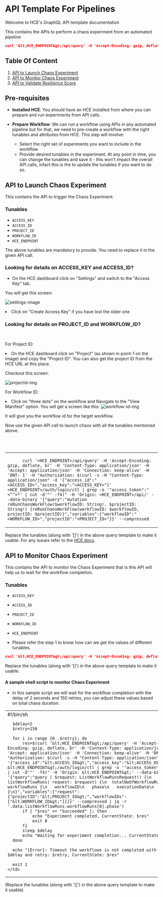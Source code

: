 # API Template For Pipelines

Welcome to HCE's GraphQL API template documentation

This contains the APIs to perform a chaos experiment from an automated pipeline

```json
curl '&lt;HCE_ENDPOINT&gt;/api/query' -H 'Accept-Encoding: gzip, deflate, br' -H 'Content-Type: application/json' -H 'Accept: application/json' -H 'Connection: keep-alive' -H 'DNT: 1' -H "Authorization: $(curl -s -H "Content-Type: application/json" -d '{"access_id":"&lt;ACCESS_ID&gt;","access_key":"&lt;ACCESS_KEY&gt;"}' &lt;HCE_ENDPOINT&gt;/auth/login/ctl | grep -o '"access_token":"[^"]*' | cut -d'"' -f4)" -H 'Origin: &lt;HCE_ENDPOINT&gt;' --data-binary '{"query":"query ( $request: ListWorkflowRunsRequest!) {\n listWorkflowRuns( request: $request) {\n  totalNoOfWorkflowRuns\n  workflowRuns {\n   workflowID\n   phase\n   executionData\n  }\n }\n}","variables":{"request":{"projectID":"&lt;PROJECT_ID&gt;","workflowIDs":["&lt;WORKFLOW_ID&gt;"]}}}' --compressed | jq -r '.data.listWorkflowRuns.workflowRuns[0].phase'
```

## Table Of Content

1. [API to Launch Chaos Experiment](https://uditgaurav.github.io/cv/#api-to-launch-chaos-experiment)
2. [API to Monitor Chaos Experiment](https://uditgaurav.github.io/cv/#api-to-monitor-chaos-experiment)
3. [API to Validate Resilience Score]()

## Pre-requisites

- **Installed HCE**: You should have an HCE installed from where you can prepare and run experiments from API calls.

- **Prepare Workflow**: We can run a workflow using APIs in any automated pipeline but for that, we need to pre-create a workflow with the right tunables and attributes from HCE. This step will involve:
  - Select the right set of experiments you want to include in the workflow
  - Provide desired tunables in the experiment. At any point in time, you can change the tunables and save it - this won't impact the overall API calls, infact this is the to update the tunables if you want to do so.


## API to Launch Chaos Experiment

This contains the API to trigger the Chaos Experiment.

### Tunables 
- `ACCESS_KEY`
- `ACCESS_ID`
- `PROJECT_ID`
- `WORKFLOW_ID`
- `HCE_ENDPOINT`

The above tunables are mandatory to provide. You need to replace it in the given API call.

### Looking for details on ACCESS_KEY and ACCESS_ID?

- On the HCE dashboard click on "Settings" and switch to the "Access Key" tab.

You will get this screen:

![settings-image](https://user-images.githubusercontent.com/35391335/212264846-3ea0401c-5ab7-4da5-bdb6-8559e1cb9712.png)

<li> Click on "Create Access Key" if you have lost the older one

<br>


<h3>Looking for details on PROJECT_ID and WORKFLOW_ID?</h3>
<br>

For Project ID:

<li> On the HCE dashboard click on "Project" (as shown in point-1 on the image) and copy the "Project ID". You can also get the project ID from the HCE URL at this place.

Checkout this screen:

<img alt="projectid-img" src="https://user-images.githubusercontent.com/35391335/212269753-9023352a-cf21-49df-9097-de4c23ae3766.png">

For Workflow ID:

<li> Click on "three dots" on the workflow and Navigate to the "View Manifest" option. You will get a screen like this:

<img alt="workflow-id-img" src="https://user-images.githubusercontent.com/35391335/212271135-b1e7999e-4c12-409c-80a0-0978610aacbb.png">

It will give you the workflow id for the target workflow.

Now use the given API call to launch chaos with all the tunables mentioned above.

<br><br>

<table>
  <tr>
    <td>
      <code>
      curl '&lt;HCE_ENDPOINT&gt;/api/query' -H 'Accept-Encoding: gzip, deflate, br' -H 'Content-Type: application/json' -H 'Accept: application/json' -H 'Connection: keep-alive' -H 'DNT: 1' -H "Authorization: $(curl -s -H "Content-Type: application/json" -d '{"access_id":"&lt;ACCESS_ID&gt;","access_key":"&lt;ACCESS_KEY&gt;"}' &lt;HCE_ENDPOINT&gt;/auth/login/ctl | grep -o '"access_token":"&lt;^"&gt;*' | cut -d'"' -f4)" -H 'Origin: &lt;HCE_ENDPOINT&gt;/api/' --data-binary '{"query":"mutation reRunChaosWorkFlow($workflowID: String!, $projectID: String!) {reRunChaosWorkFlow(workflowID: $workflowID, projectID: $projectID)}","variables":{"workflowID":"&lt;WORKFLOW_ID&gt;","projectID":"&lt;PROJECT_ID&gt;"}}' --compressed
      </code>
    </td>
  </tr>
</table>


Replace the tunables (along with '[]') in the above query template to make it usable. For any issues refer to the <a href="https://developer.harness.io/docs/chaos-engineering">HCE docs</a>.
<br>


## API to Monitor Chaos Experiment

This contains the API to monitor the Chaos Experiment that is this API will help us to wait for the workflow completion.

### Tunables 

- `ACCESS_KEY`
- `ACCESS_ID`
- `PROJECT_ID`
- `WORKFLOW_ID`
- `HCE_ENDPOINT`

- Please refer the step 1 to know how can we get the values of different tunables.


```json
curl '&lt;HCE_ENDPOINT&gt;/api/query' -H 'Accept-Encoding: gzip, deflate, br' -H 'Content-Type: application/json' -H 'Accept: application/json' -H 'Connection: keep-alive' -H 'DNT: 1' -H "Authorization: $(curl -s -H "Content-Type: application/json" -d '{"access_id":"&lt;ACCESS_ID&gt;","access_key":"&lt;ACCESS_KEY&gt;"}' &lt;HCE_ENDPOINT&gt;/auth/login/ctl | grep -o '"access_token":"[^"]*' | cut -d'"' -f4)" -H 'Origin: &lt;HCE_ENDPOINT&gt;' --data-binary '{"query":"query ( $request: ListWorkflowRunsRequest!) {\n listWorkflowRuns( request: $request) {\n  totalNoOfWorkflowRuns\n  workflowRuns {\n   workflowID\n   phase\n   executionData\n  }\n }\n}","variables":{"request":{"projectID":"&lt;PROJECT_ID&gt;","workflowIDs":["&lt;WORKFLOW_ID&gt;"]}}}' --compressed | jq -r '.data.listWorkflowRuns.workflowRuns[0].phase'
```



Replace the tunables (along with '[]') in the above query template to make it usable.

#### A sample shell script to monitor Chaos Experiment

- In this sample script we will wait for the workflow completion with the delay of 2 seconds and 150 retries, you can adjust these values based on total chaos duration.

<table>
  <tr>
    <td>
      #!/bin/sh

      $delay=2
      $retry=150

      for i in range {0..$retry}; do
          res=$(curl '&lt;HCE_ENDPOINT&gt;/api/query' -H 'Accept-Encoding: gzip, deflate, br' -H 'Content-Type: application/json' -H 'Accept: application/json' -H 'Connection: keep-alive' -H 'DNT: 1' -H "Authorization: $(curl -s -H "Content-Type: application/json" -d '{"access_id":"&lt;ACCESS_ID&gt;","access_key":"&lt;ACCESS_KEY&gt;"}' &lt;HCE_ENDPOINT&gt;/auth/login/ctl | grep -o '"access_token":"[^"]*' | cut -d'"' -f4)" -H 'Origin: &lt;HCE_ENDPOINT&gt;' --data-binary '{"query":"query ( $request: ListWorkflowRunsRequest!) {\n listWorkflowRuns( request: $request) {\n  totalNoOfWorkflowRuns\n  workflowRuns {\n   workflowID\n   phase\n   executionData\n  }\n }\n}","variables":{"request":{"projectID":"&lt;PROJECT_ID&gt;","workflowIDs":["&lt;WORKFLOW_ID&gt;"]}}}' --compressed | jq -r '.data.listWorkflowRuns.workflowRuns[0].phase')
          if [ "$res" == "Succeeded" ]; then
              echo "Experiment completed, CurrentState: $res"
              exit 0
          fi
          sleep $delay
          echo "Waiting for experiment completion... CurrentState: $res"
      done

      echo "[Error]: Timeout the workflows is not completed with delay: $delay and retry: $retry, CurrentState: $res"

      exit 1
    </td>
  </tr>
</table>

(Replace the tunables (along with '[]') in the above query template to make it usable)

